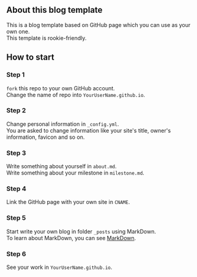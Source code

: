 ## About this blog template
This is a blog template based on GitHub page which you can use as your own one.<br>
This template is rookie-friendly.

## How to start
### Step 1
``fork`` this repo to your own GitHub account.<br>
Change the name of repo into ``YourUserName.github.io``.
### Step 2
Change personal information in ``_config.yml``.<br>
You are asked to change information like your site's title, owner's information, favicon and so on.
### Step 3
Write something about yourself in ``about.md``.<br>
Write something about your milestone in ``milestone.md``.
### Step 4
Link the GitHub page with your own site in ``CNAME``.
### Step 5
Start write your own blog in folder ``_posts`` using MarkDown.  
To learn about MarkDown, you can see [MarkDown](https://eulir.github.io/language/2018/03/10/About-MarkDown/).
### Step 6
See your work in ``YourUserName.github.io``.
